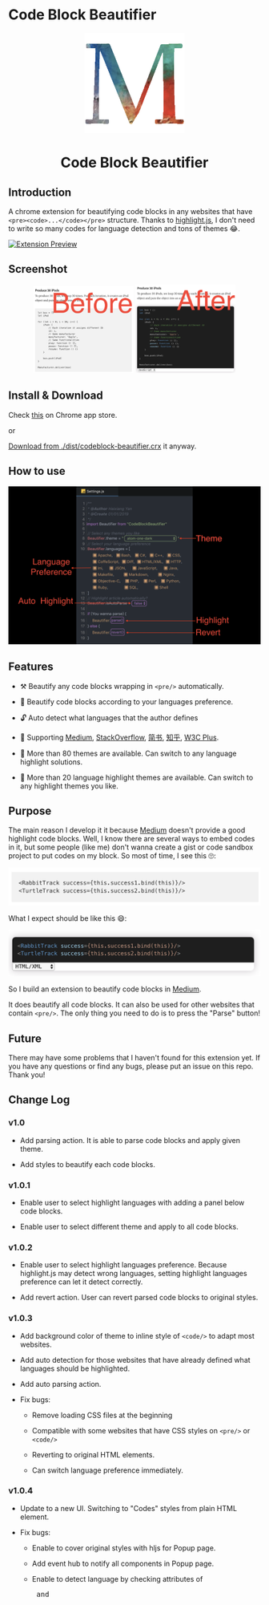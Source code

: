 # Code Block Beautifier 
<p align="center">
    <img width="200" src="screenshot/icon-origin.png">
</p>

<h1 align="center">Code Block Beautifier</h1>

## Introduction

A chrome extension for beautifying code blocks in any websites that have `<pre><code>...</code></pre>` structure.
Thanks to [highlight.js](https://highlightjs.org/), I don't need to write so many codes for language detection and tons of themes 😂.

[![Extension Preview](https://img.youtube.com/vi/mT6-d432234/0.jpg)](https://www.youtube.com/watch?v=mT6-d432234)

## Screenshot

<p align="center">
    <img width="200" src="screenshot/before.png">
    <img width="200" src="screenshot/after.png">
</p>

## Install & Download

Check [this](https://chrome.google.com/webstore/detail/code-block-beautifier/gpcjjddhdnilcbddlonlfgdbejfboonn) on Chrome app store.

or

[Download from ./dist/codeblock-beautifier.crx](./dist/codeblock-beautifier.crx) it anyway.

## How to use

![How to use](screenshot/how-to-use.png)

## Features

* ⚒ Beautify any code blocks wrapping in `<pre/>` automatically. 

* 🧲 Beautify code blocks according to your languages preference.

* 🔓 Auto detect what languages that the author defines

* 🎁 Supporting [Medium](https://medium.com/), [StackOverflow](https://stackoverflow.com/),
[简书](https://www.jianshu.com/), [知乎](https://www.zhihu.com/), [W3C Plus](https://www.w3cplus.com/).

* 🎉 More than 80 themes are available. Can switch to any language highlight solutions.

* 🎊 More than 20 language highlight themes are available. Can switch to any highlight themes you like.

## Purpose
The main reason I develop it it because [Medium](www.medium.com) doesn't provide a good highlight code blocks.
Well, I know there are several ways to embed codes in it, but some people (like me) don't wanna create a gist or code sandbox project to put codes on my block. So most of time, I see this 🙄:

![No highlight](screenshot/notHighlight.png)

What I expect should be like this 😄:

![Highlight](screenshot/highlight.png)

So I build an extension to beautify code blocks in [Medium](www.medium.com).

It does beautify all code blocks. It can also be used for other websites that contain `<pre/>`.
The only thing you need to do is to press the "Parse" button!

## Future
There may have some problems that I haven't found for this extension yet. If you have any questions or find any bugs, please put an issue on this repo. Thank you!

## Change Log

### v1.0

* Add parsing action. It is able to parse code blocks and apply given theme.

* Add styles to beautify each code blocks.

### v1.0.1

* Enable user to select highlight languages with adding a panel below code blocks. 

* Enable user to select different theme and apply to all code blocks.

### v1.0.2

* Enable user to select highlight languages preference. Because highlight.js may detect wrong languages,
setting highlight languages preference can let it detect correctly.

* Add revert action. User can revert parsed code blocks to original styles.

### v1.0.3

* Add background color of theme to inline style of `<code/>` to adapt most websites.

* Add auto detection for those websites that have already defined what languages should be highlighted.

* Add auto parsing action.

* Fix bugs:

    * Remove loading CSS files at the beginning
    
    * Compatible with some websites that have CSS styles on `<pre/>` or `<code/>`
    
    * Reverting to original HTML elements.
    
    * Can switch language preference immediately.
    
### v1.0.4

* Update to a new UI. Switching to "Codes" styles from plain HTML element.

* Fix bugs:
    
    * Enable to cover original styles with hljs for Popup page.
    
    * Add event hub to notify all components in Popup page.
    
    * Enable to detect language by checking attributes of <pre/> and <code/>
